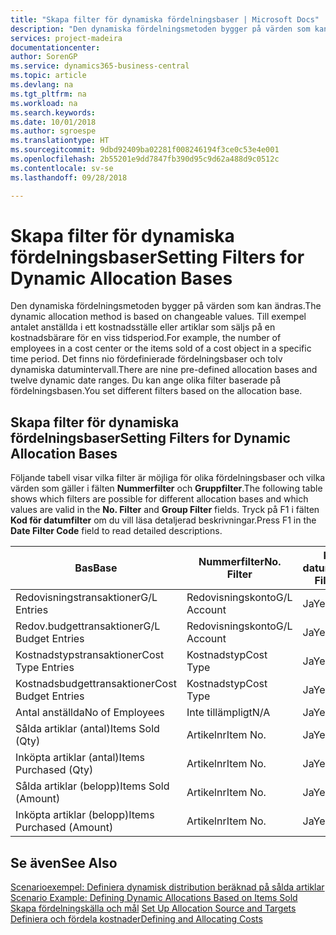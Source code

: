 ```yaml
---
title: "Skapa filter för dynamiska fördelningsbaser | Microsoft Docs"
description: "Den dynamiska fördelningsmetoden bygger på värden som kan ändras. Till exempel antalet anställda i ett kostnadsställe eller artiklar som säljs på en kostnadsbärare för en viss tidsperiod. Det finns nio fördefinierade fördelningsbaser och tolv dynamiska datumintervall. Du kan ange olika filter baserade på fördelningsbasen."
services: project-madeira
documentationcenter: 
author: SorenGP
ms.service: dynamics365-business-central
ms.topic: article
ms.devlang: na
ms.tgt_pltfrm: na
ms.workload: na
ms.search.keywords: 
ms.date: 10/01/2018
ms.author: sgroespe
ms.translationtype: HT
ms.sourcegitcommit: 9dbd92409ba02281f008246194f3ce0c53e4e001
ms.openlocfilehash: 2b55201e9dd7847fb390d95c9d62a488d9c0512c
ms.contentlocale: sv-se
ms.lasthandoff: 09/28/2018

---
```

# <a name="setting-filters-for-dynamic-allocation-bases"></a><span data-ttu-id="e8051-106">Skapa filter för dynamiska fördelningsbaser</span><span class="sxs-lookup"><span data-stu-id="e8051-106">Setting Filters for Dynamic Allocation Bases</span></span>
<span data-ttu-id="e8051-107">Den dynamiska fördelningsmetoden bygger på värden som kan ändras.</span><span class="sxs-lookup"><span data-stu-id="e8051-107">The dynamic allocation method is based on changeable values.</span></span> <span data-ttu-id="e8051-108">Till exempel antalet anställda i ett kostnadsställe eller artiklar som säljs på en kostnadsbärare för en viss tidsperiod.</span><span class="sxs-lookup"><span data-stu-id="e8051-108">For example, the number of employees in a cost center or the items sold of a cost object in a specific time period.</span></span> <span data-ttu-id="e8051-109">Det finns nio fördefinierade fördelningsbaser och tolv dynamiska datumintervall.</span><span class="sxs-lookup"><span data-stu-id="e8051-109">There are nine pre-defined allocation bases and twelve dynamic date ranges.</span></span> <span data-ttu-id="e8051-110">Du kan ange olika filter baserade på fördelningsbasen.</span><span class="sxs-lookup"><span data-stu-id="e8051-110">You set different filters based on the allocation base.</span></span>  

## <a name="setting-filters-for-dynamic-allocation-bases"></a><span data-ttu-id="e8051-111">Skapa filter för dynamiska fördelningsbaser</span><span class="sxs-lookup"><span data-stu-id="e8051-111">Setting Filters for Dynamic Allocation Bases</span></span>  
 <span data-ttu-id="e8051-112">Följande tabell visar vilka filter är möjliga för olika fördelningsbaser och vilka värden som gäller i fälten **Nummerfilter** och **Gruppfilter**.</span><span class="sxs-lookup"><span data-stu-id="e8051-112">The following table shows which filters are possible for different allocation bases and which values are valid in the **No. Filter** and **Group Filter** fields.</span></span> <span data-ttu-id="e8051-113">Tryck på F1 i fälten **Kod för datumfilter** om du vill läsa detaljerad beskrivningar.</span><span class="sxs-lookup"><span data-stu-id="e8051-113">Press F1 in the **Date Filter Code** field to read detailed descriptions.</span></span>  

|<span data-ttu-id="e8051-114">**Bas**</span><span class="sxs-lookup"><span data-stu-id="e8051-114">**Base**</span></span>|<span data-ttu-id="e8051-115">**Nummerfilter**</span><span class="sxs-lookup"><span data-stu-id="e8051-115">**No. Filter**</span></span>|<span data-ttu-id="e8051-116">**Kod för datumfilter**</span><span class="sxs-lookup"><span data-stu-id="e8051-116">**Date Filter Code**</span></span>|<span data-ttu-id="e8051-117">**Filter för kostnadsställe**</span><span class="sxs-lookup"><span data-stu-id="e8051-117">**Cost Center Filter**</span></span>|<span data-ttu-id="e8051-118">**Filter för kostnadsbärare**</span><span class="sxs-lookup"><span data-stu-id="e8051-118">**Cost Object Filter**</span></span>|<span data-ttu-id="e8051-119">**Gruppfilter**</span><span class="sxs-lookup"><span data-stu-id="e8051-119">**Group Filter**</span></span>|  
|--------------|----------------------------------------|----------------------------------------------|------------------------------------------------|------------------------------------------------|------------------------------------------|  
|<span data-ttu-id="e8051-120">Redovisningstransaktioner</span><span class="sxs-lookup"><span data-stu-id="e8051-120">G/L Entries</span></span>|<span data-ttu-id="e8051-121">Redovisningskonto</span><span class="sxs-lookup"><span data-stu-id="e8051-121">G/L Account</span></span>|<span data-ttu-id="e8051-122">Ja</span><span class="sxs-lookup"><span data-stu-id="e8051-122">Yes</span></span>|<span data-ttu-id="e8051-123">Ja</span><span class="sxs-lookup"><span data-stu-id="e8051-123">Yes</span></span>|<span data-ttu-id="e8051-124">Ja</span><span class="sxs-lookup"><span data-stu-id="e8051-124">Yes</span></span>|<span data-ttu-id="e8051-125">Inte tillämpligt</span><span class="sxs-lookup"><span data-stu-id="e8051-125">N/A</span></span>|  
|<span data-ttu-id="e8051-126">Redov.budgettransaktioner</span><span class="sxs-lookup"><span data-stu-id="e8051-126">G/L Budget Entries</span></span>|<span data-ttu-id="e8051-127">Redovisningskonto</span><span class="sxs-lookup"><span data-stu-id="e8051-127">G/L Account</span></span>|<span data-ttu-id="e8051-128">Ja</span><span class="sxs-lookup"><span data-stu-id="e8051-128">Yes</span></span>|<span data-ttu-id="e8051-129">Ja</span><span class="sxs-lookup"><span data-stu-id="e8051-129">Yes</span></span>|<span data-ttu-id="e8051-130">Ja</span><span class="sxs-lookup"><span data-stu-id="e8051-130">Yes</span></span>|<span data-ttu-id="e8051-131">Redov.budgetnamn</span><span class="sxs-lookup"><span data-stu-id="e8051-131">G/L Budget Name</span></span>|  
|<span data-ttu-id="e8051-132">Kostnadstypstransaktioner</span><span class="sxs-lookup"><span data-stu-id="e8051-132">Cost Type Entries</span></span>|<span data-ttu-id="e8051-133">Kostnadstyp</span><span class="sxs-lookup"><span data-stu-id="e8051-133">Cost Type</span></span>|<span data-ttu-id="e8051-134">Ja</span><span class="sxs-lookup"><span data-stu-id="e8051-134">Yes</span></span>|<span data-ttu-id="e8051-135">Ja</span><span class="sxs-lookup"><span data-stu-id="e8051-135">Yes</span></span>|<span data-ttu-id="e8051-136">Ja</span><span class="sxs-lookup"><span data-stu-id="e8051-136">Yes</span></span>|<span data-ttu-id="e8051-137">Inte tillämpligt</span><span class="sxs-lookup"><span data-stu-id="e8051-137">N/A</span></span>|  
|<span data-ttu-id="e8051-138">Kostnadsbudgettransaktioner</span><span class="sxs-lookup"><span data-stu-id="e8051-138">Cost Budget Entries</span></span>|<span data-ttu-id="e8051-139">Kostnadstyp</span><span class="sxs-lookup"><span data-stu-id="e8051-139">Cost Type</span></span>|<span data-ttu-id="e8051-140">Ja</span><span class="sxs-lookup"><span data-stu-id="e8051-140">Yes</span></span>|<span data-ttu-id="e8051-141">Ja</span><span class="sxs-lookup"><span data-stu-id="e8051-141">Yes</span></span>|<span data-ttu-id="e8051-142">Ja</span><span class="sxs-lookup"><span data-stu-id="e8051-142">Yes</span></span>|<span data-ttu-id="e8051-143">Budgetnamn</span><span class="sxs-lookup"><span data-stu-id="e8051-143">Budget Name</span></span>|  
|<span data-ttu-id="e8051-144">Antal anställda</span><span class="sxs-lookup"><span data-stu-id="e8051-144">No of Employees</span></span>|<span data-ttu-id="e8051-145">Inte tillämpligt</span><span class="sxs-lookup"><span data-stu-id="e8051-145">N/A</span></span>|<span data-ttu-id="e8051-146">Ja</span><span class="sxs-lookup"><span data-stu-id="e8051-146">Yes</span></span>|<span data-ttu-id="e8051-147">Ja</span><span class="sxs-lookup"><span data-stu-id="e8051-147">Yes</span></span>|<span data-ttu-id="e8051-148">Ja</span><span class="sxs-lookup"><span data-stu-id="e8051-148">Yes</span></span>|<span data-ttu-id="e8051-149">Inte tillämpligt</span><span class="sxs-lookup"><span data-stu-id="e8051-149">N/A</span></span>|  
|<span data-ttu-id="e8051-150">Sålda artiklar (antal)</span><span class="sxs-lookup"><span data-stu-id="e8051-150">Items Sold (Qty)</span></span>|<span data-ttu-id="e8051-151">Artikelnr</span><span class="sxs-lookup"><span data-stu-id="e8051-151">Item No.</span></span>|<span data-ttu-id="e8051-152">Ja</span><span class="sxs-lookup"><span data-stu-id="e8051-152">Yes</span></span>|<span data-ttu-id="e8051-153">Ja</span><span class="sxs-lookup"><span data-stu-id="e8051-153">Yes</span></span>|<span data-ttu-id="e8051-154">Ja</span><span class="sxs-lookup"><span data-stu-id="e8051-154">Yes</span></span>|<span data-ttu-id="e8051-155">Lagerbokföringsmall</span><span class="sxs-lookup"><span data-stu-id="e8051-155">Inventory Posting Group</span></span>|  
|<span data-ttu-id="e8051-156">Inköpta artiklar (antal)</span><span class="sxs-lookup"><span data-stu-id="e8051-156">Items Purchased (Qty)</span></span>|<span data-ttu-id="e8051-157">Artikelnr</span><span class="sxs-lookup"><span data-stu-id="e8051-157">Item No.</span></span>|<span data-ttu-id="e8051-158">Ja</span><span class="sxs-lookup"><span data-stu-id="e8051-158">Yes</span></span>|<span data-ttu-id="e8051-159">Ja</span><span class="sxs-lookup"><span data-stu-id="e8051-159">Yes</span></span>|<span data-ttu-id="e8051-160">Ja</span><span class="sxs-lookup"><span data-stu-id="e8051-160">Yes</span></span>|<span data-ttu-id="e8051-161">Lagerbokföringsmall</span><span class="sxs-lookup"><span data-stu-id="e8051-161">Inventory Posting Group</span></span>|  
|<span data-ttu-id="e8051-162">Sålda artiklar (belopp)</span><span class="sxs-lookup"><span data-stu-id="e8051-162">Items Sold (Amount)</span></span>|<span data-ttu-id="e8051-163">Artikelnr</span><span class="sxs-lookup"><span data-stu-id="e8051-163">Item No.</span></span>|<span data-ttu-id="e8051-164">Ja</span><span class="sxs-lookup"><span data-stu-id="e8051-164">Yes</span></span>|<span data-ttu-id="e8051-165">Ja</span><span class="sxs-lookup"><span data-stu-id="e8051-165">Yes</span></span>|<span data-ttu-id="e8051-166">Ja</span><span class="sxs-lookup"><span data-stu-id="e8051-166">Yes</span></span>|<span data-ttu-id="e8051-167">Lagerbokföringsmall</span><span class="sxs-lookup"><span data-stu-id="e8051-167">Inventory Posting Group</span></span>|  
|<span data-ttu-id="e8051-168">Inköpta artiklar (belopp)</span><span class="sxs-lookup"><span data-stu-id="e8051-168">Items Purchased (Amount)</span></span>|<span data-ttu-id="e8051-169">Artikelnr</span><span class="sxs-lookup"><span data-stu-id="e8051-169">Item No.</span></span>|<span data-ttu-id="e8051-170">Ja</span><span class="sxs-lookup"><span data-stu-id="e8051-170">Yes</span></span>|<span data-ttu-id="e8051-171">Ja</span><span class="sxs-lookup"><span data-stu-id="e8051-171">Yes</span></span>|<span data-ttu-id="e8051-172">Ja</span><span class="sxs-lookup"><span data-stu-id="e8051-172">Yes</span></span>|<span data-ttu-id="e8051-173">Lagerbokföringsmall</span><span class="sxs-lookup"><span data-stu-id="e8051-173">Inventory Posting Group</span></span>|  

## <a name="see-also"></a><span data-ttu-id="e8051-174">Se även</span><span class="sxs-lookup"><span data-stu-id="e8051-174">See Also</span></span>  
 <span data-ttu-id="e8051-175">[Scenarioexempel: Definiera dynamisk distribution beräknad på sålda artiklar](finance-scenario-example-defining-dynamic-allocations-based-on-items-sold.md) </span><span class="sxs-lookup"><span data-stu-id="e8051-175">[Scenario Example: Defining Dynamic Allocations Based on Items Sold](finance-scenario-example-defining-dynamic-allocations-based-on-items-sold.md) </span></span>  
 <span data-ttu-id="e8051-176">[Skapa fördelningskälla och mål](finance-how-to-set-up-allocation-source-and-targets.md) </span><span class="sxs-lookup"><span data-stu-id="e8051-176">[Set Up Allocation Source and Targets](finance-how-to-set-up-allocation-source-and-targets.md) </span></span>  
 [<span data-ttu-id="e8051-177">Definiera och fördela kostnader</span><span class="sxs-lookup"><span data-stu-id="e8051-177">Defining and Allocating Costs</span></span>](finance-define-and-allocate-costs.md)


